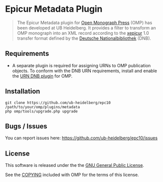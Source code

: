 # Epicur Metadata Plugin

> The Epicur Metadata plugin for [Open Monograph Press][omp] (OMP) has been developed at UB Heidelberg. It provides a filter to transform an OMP monograph into an XML record according to the [xepicur][xepicur] 1.0 transfer format defined by the [Deutsche Nationalbibliothek][dnb] (DNB).

## Requirements

* A separate plugin is required for assigning URNs to OMP publication objects. To conform with the DNB URN requirements, install and enable the [URN DNB plugin][urn_dnb] for OMP.

## Installation

	git clone https://github.com/ub-heidelberg/epc10 /path/to/your/omp/plugins/metadata
	php omp/tools/upgrade.php upgrade

## Bugs / Issues

You can report issues here: <https://github.com/ub-heidelberg/epc10/issues>

## License

This software is released under the the [GNU General Public License][gpl-licence].

See the [COPYING][gpl-licence] included with OMP for the terms of this license.

[omp]: https://github.com/pkp/omp
[xepicur]: http://www.persistent-identifier.de/?link=210
[urn_dnb]: https://github.com/ub-heidelberg/urn_dnb
[dnb]: http://www.dnb.de
[gpl-licence]: https://github.com/pkp/omp/blob/master/docs/COPYING
